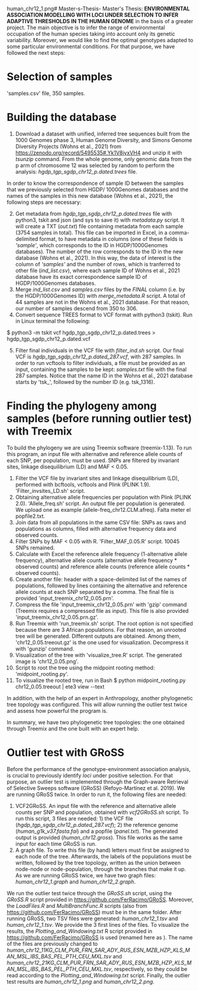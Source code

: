 human_chr12_1.png# Master-s-Thesis-
Master's Thesis: **ENVIRONMENTAL ASSOCIATION MODELLING WITH LOCI UNDER SELECTION TO INFER ADAPTIVE THRESHOLDS IN THE HUMAN GENOME** in the basis of a greater project.
The main objective is to infer the range of environmental occupation of the human species taking into account only its genetic variability. Moreover, we would like to find the optimal genotypes adapted to some particular environmental conditions. For that purpose, we have followed the next steps:

# Selection of samples
'samples.csv' file, 350 samples. 

# Building the database 
1. Download a dataset with unified, inferred tree sequences built from the 1000 Genomes phase 3, Human Genome Diversity, and Simons Genome Diversity Projects (Wohns et al., 2021) from https://zenodo.org/record/5495535#.Yk1V8jyxVH4 and unzip it with *tsunzip* command. From the whole genome, only genomic data from the p arm of chromosome 12 was selected by random to perform the analysis: *hgdp_tgp_sgdp_chr12_p.dated.trees* file.

In order to know the correspondence of sample ID between the samples that we previously selected from HGDP/ 1000Genomes databases and the names of the samples in this new database (Wohns et al., 2021), the following steps are necessary:

2. Get metadata from *hgdp_tgp_sgdp_chr12_p.dated.trees* file with python3, tskit and json (and sys to save it) with *metadata.py* script. It will create a TXT (*out.txt*) file containing metadata from each sample (3754 samples in total). This file can be imported in Excel, in a comma-delimited format, to have metadata in columns (one of these fields is *'sample'*, which corresponds to the ID in HGDP/1000Genomes databases). The number of the row corresponds to the ID in the new database (Wohns et al., 2021). In this way, the data of interest is the column of *'samples'* and the number of rows, which is tranferred to other file (*ind_list.csv*), where each sample ID of Wohns et al., 2021 database have its exact correspondence sample ID of HGDP/1000Genomes databases.
3. Merge *ind_list.csv* and *samples.csv* files by the *FINAL* column (i.e. by the HGDP/1000Genomes ID) with *merge_metadata.R* script. A total of 44 samples are not in the Wohns et al., 2021 database. For that reason, our number of samples descend from 350 to 306. 
4. Convert sequence TREES format to VCF format with python3 (tskit). Run in Linux terminal the following:

$ python3 -m tskit vcf hgdp_tgp_sgdp_chr12_p.dated.trees > hgdp_tgp_sgdp_chr12_p.dated.vcf

5. Filter final individuals in the VCF file with *filter_ind.sh* script. Our final VCF is *hgdp_tgp_sgdp_chr12_p.dated_287.vcf*, with 287 samples. In order to run vcftools to filter individuals, a file must be provided as an input, containing the samples to be kept: *samples.txt* file with the final 287 samples. Notice that the name ID in the Wohns et al., 2021 database starts by 'tsk_', followed by the number ID (e.g. tsk_1316). 

# Finding the phylogeny among samples (before running outlier test) with Treemix
To build the phylogeny we are using Treemix software (treemix-1.13). To run this program, an input file with alternative and reference allele counts of each SNP, per population, must be used. SNPs are filtered by invariant sites, linkage disequilibrium (LD) and MAF < 0.05.
1. Filter the VCF file by invariant sites and linkage disequilibrium (LD), performed with bcftools, vcftools and Plink (PLINK 1.9). 'Filter_invsites_LD.sh' script. 
2. Obtaining alternative allele frequencies per population with Plink (PLINK 2.0). 'Allele_freq.sh' script. An output file per population is generated. We upload one as example (allele-freq_chr12.CLM.afreq). Falta meter el popfile2.txt. 
3. Join data from all populations in the same CSV file: SNPs as raws and populations as columns, filled with alternative frequency data and observed counts. 
4. Filter SNPs by MAF < 0.05 with R. 'Filter_MAF_0.05.R' script. 10045 SNPs remained. 
5. Calculate with Excel the reference allele frequency (1-alternative allele frequency), alternative allele counts (alternative allele frequency * observed counts) and reference allele counts (reference allele counts * observed counts). 
6. Create another file: header with a space-delimited list of the names of populations, followed by lines containing the alternative and reference allele counts at each SNP separated by a comma. The final file is provided 'input_treemix_chr12_0.05.prn'.
7. Compress the file 'input_treemix_chr12_0.05.prn' with 'gzip' command (Treemix requires a compressed file as input). This file is also provided 'input_treemix_chr12_0.05.prn.gz'.
8. Run Treemix with 'run_treemix.sh' script. The root option is not specified because there are 3 African populations. For that reason, an unrooted tree will be generated. Different outputs are obtained. Among them, 'chr12_0.05.treeout.gz' is the one used for visualization. Decompress it with 'gunzip' command. 
9. Visualization of the tree with 'visualize_tree.R' script. The generated image is 'chr12_0.05.png'. 
10. Script to root the tree using the midpoint rooting method: 'midpoint_rooting.py'. 
11. To visualize the rooted tree, run in Bash $ python midpoint_rooting.py chr12_0.05.treeout | ete3 view --text

In addition, with the help of an expert in Anthropology, another phylogenetic tree topology was configured. This will allow running the outlier test twice and assess how powerful the program is. 

In summary, we have two phylogenetic tree topologies: the one obtained through Treemix and the one built with an expert help. 

# Outlier test with GRoSS 
Before the performance of the genotype-environment association analysis, is crucial to previously identify *loci* under positive selection. For that purpose, an outlier test is implemented through the Graph-aware Retrieval of Selective Sweeps software (GRoSS) (Refoyo-Martínez et al. 2019). We are running GRoSS twice. In order to run it, the following files are needed:
1. VCF2GRoSS. An input file with the reference and alternative allele counts per SNP and population, obtained with *vcf2GRoSS.sh* script. To run this script, 3 files are needed: 1) the VCF file (*hgdp_tgp_sgdp_chr12_p.dated_287.vcf*); 2) the reference genome (*human_g1k_v37.fasta.fai*) and a popfile (*panel.txt*). The generated output is provided (*human_chr12.gross*). This file works as the same input for each time GRoSS is run. 
2. A graph file. To write this file (by hand) letters must first be assigned to each node of the tree. Afterwards, the labels of the populations must be written, followed by the tree topology, written as the union between node-node or node-population, through the branches that make it up. As we are running GRoSS twice, we have two graph files: *human_chr12_1.graph* and *human_chr12_2.graph*.

We run the outlier test twice through the *GRoSS.sh* script, using the *GRoSS.R* script provided in https://github.com/FerRacimo/GRoSS. Moreover, the *LoadFiles.R* and *MultiBranchFunc.R* scripts (also from https://github.com/FerRacimo/GRoSS) must be in the same folder.  After running GRoSS, two TSV files were generated: *human_chr12_1.tsv* and *human_chr12_1.tsv*. We provide the 3 first lines of the files. To visualize the results, the *Plotting_and_Windowing.txt* R script provided in https://github.com/FerRacimo/GRoSS is used (renamed here as ). The name of the files are previously changed to *human_chr12_11KG_CLM_PUR_FRN_SAR_ADY_RUS_ESN_MZB_HZP_KLS_MAN_MSL_IBS_BAS_PEL_PTH_CEU_MXL.tsv* and *human_chr12_21KG_CLM_PUR_FRN_SAR_ADY_RUS_ESN_MZB_HZP_KLS_MAN_MSL_IBS_BAS_PEL_PTH_CEU_MXL.tsv*, respectively, so they could be read according to the *Plotting_and_Windowing.txt* script. Finally, the outlier test results are *human_chr12_1.png* and *human_chr12_2.png*.

